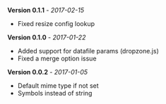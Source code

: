 **Version 0.1.1** - *2017-02-15*

- Fixed resize config lookup

**Version 0.1.0** - *2017-01-22*

- Added support for datafile params (dropzone.js)
- Fixed a merge option issue

**Version 0.0.2** - *2017-01-05*

- Default mime type if not set
- Symbols instead of string
